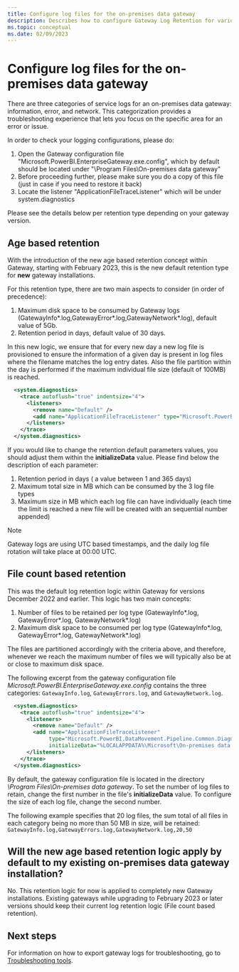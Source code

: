 ```yaml
---
title: Configure log files for the on-premises data gateway
description: Describes how to configure Gateway Log Retention for various versions of the On-Premise Data Gateway.
ms.topic: conceptual
ms.date: 02/09/2023
---
```

# Configure log files for the on-premises data gateway
There are three categories of service logs for an on-premises data gateway: information, error, and network. This categorization provides a troubleshooting experience that lets you focus on the specific area for an error or issue.

In order to check your logging configurations, please do:
1. Open the Gateway configuration file "Microsoft.PowerBI.EnterpriseGateway.exe.config", which by default should be located under "\Program Files\On-premises data gateway"
1. Before proceeding further, please make sure you do a copy of this file (just in case if you need to restore it back)
1. Locate the listener "ApplicationFileTraceListener" which will be under system.diagnostics

Please see the details below per retention type depending on your gateway version.

## Age based retention
With the introduction of the new age based retention concept within Gateway, starting with February 2023, this is the new default retention type for **new** gateway installations.

For this retention type, there are two main aspects to consider (in order of precedence):
 1. Maximum disk space to be consumed by Gateway logs (GatewayInfo*.log,GatewayError*.log,GatewayNetwork*.log), default value of 5Gb.
 1. Retention period in days, default value of 30 days.
 
In this new logic, we ensure that for every new day a new log file is provisioned to ensure the information of a given day is present in log files where the filename matches the log entry dates.
Also the file partition within the day is performed if the maximum individual file size (default of 100MB) is reached.

```xml
  <system.diagnostics>
    <trace autoflush="true" indentsize="4">
      <listeners>
        <remove name="Default" />
        <add name="ApplicationFileTraceListener" type="Microsoft.PowerBI.DataMovement.Pipeline.Common.Diagnostics.AgeBasedRetentionRotatableFilesManagerTraceListener, Microsoft.PowerBI.DataMovement.Pipeline.Common" initializeData="%LOCALAPPDATA%\Microsoft\On-premises data gateway\,30,5120,100" />
      </listeners>
    </trace>
  </system.diagnostics>
```

If you would like to change the retention default parameters values, you should adjust them within the **initializeData** value. Please find below the description of each parameter:
1. Retention period in days ( a value between 1 and 365 days)
2. Maximum total size in MB which can be consumed by the 3 log file types
3. Maximum size in MB which each log file can have individually (each time the limit is reached a new file will be created with an sequential number appended)

> [!NOTE] 
> Gateway logs are using UTC based timestamps, and the daily log file rotation will take place at 00:00 UTC.

## File count based retention
This was the default log retention logic within Gateway for versions December 2022 and earlier. This logic has two main concepts:

 1. Number of files to be retained per log type (GatewayInfo*.log, GatewayError*.log, GatewayNetwork*.log)
 1. Maximum disk space to be consumed per log type (GatewayInfo*.log, GatewayError*.log, GatewayNetwork*.log)

The files are partitioned accordingly with the criteria above, and therefore, whenever we reach the maximum number of files we will typically also be at or close to maximum disk space.

The following excerpt from the gateway configuration file *Microsoft.PowerBI.EnterpriseGateway.exe.config* contains the three categories: `GatewayInfo.log`, `GatewayErrors.log`, and `GatewayNetwork.log`.

```xml
  <system.diagnostics>
    <trace autoflush="true" indentsize="4">
      <listeners>
        <remove name="Default" />
        <add name="ApplicationFileTraceListener"
             type="Microsoft.PowerBI.DataMovement.Pipeline.Common.Diagnostics.RotatableFilesManagerTraceListener, Microsoft.PowerBI.DataMovement.Pipeline.Common"
             initializeData="%LOCALAPPDATA%\Microsoft\On-premises data gateway\,GatewayInfo.log,GatewayErrors.log,GatewayNetwork.log,20,50" />
      </listeners>
    </trace>
  </system.diagnostics>
```

By default, the gateway configuration file is located in the directory *\Program Files\On-premises data gateway*. To set the number of log files to retain, change the first number in the file's **initializeData** value. To configure the size of each log file, change the second number.

The following example specifies that 20 log files, the sum total of all files in each category being no more than 50 MB in size, will be retained:
 `GatewayInfo.log,GatewayErrors.log,GatewayNetwork.log,20,50`

## Will the new age based retention logic apply by default to my existing on-premises data gateway installation?
No. This retention logic for now is applied to completely new Gateway installations. Existing gateways while upgrading to February 2023 or later versions should keep their current log retention logic (File count based retention).

## Next steps

For information on how to export gateway logs for troubleshooting, go to [Troubleshooting tools](service-gateway-tshoot.md#troubleshooting-tools).

